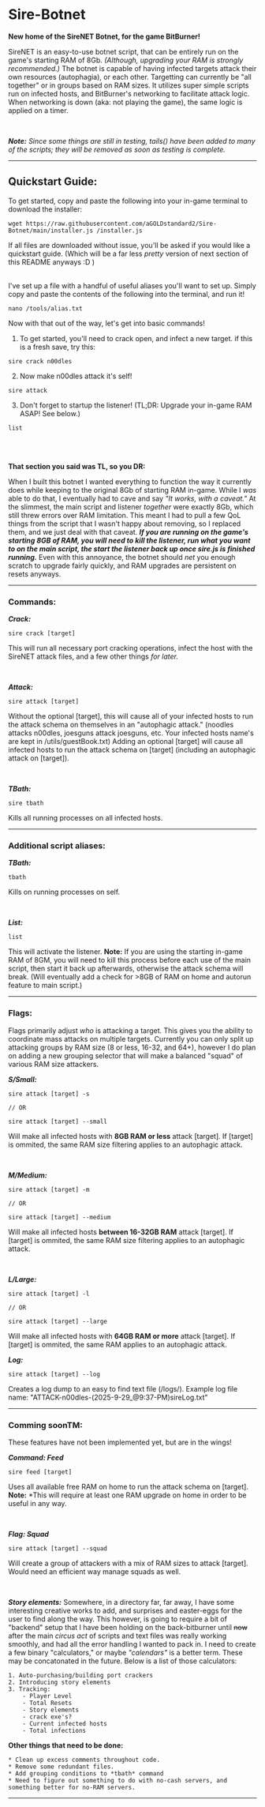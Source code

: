 # Sire-Botnet
**New home of the SireNET Botnet, for the game BitBurner!**

SireNET is an easy-to-use botnet script, that can be entirely run on the game's starting RAM of 8Gb. *(Although, upgrading your RAM is strongly recommended.)* The botnet is capable of having infected targets attack their own resources (autophagia), or each other. Targetting can currently be "all together" or in groups based on RAM sizes. It utilizes super simple scripts run on infected hosts, and BitBurner's networking to facilitate attack logic. When networking is down (aka: not playing the game), the same logic is applied on a timer.

<br>

***Note:** Since some things are still in testing, tails() have been added to many of the scripts; they will be removed as soon as testing is complete.*

---

## Quickstart Guide:

To get started, copy and paste the following into your in-game terminal to download the installer:
```
wget https://raw.githubusercontent.com/aGOLDstandard2/Sire-Botnet/main/installer.js /installer.js
```
If all files are downloaded without issue, you'll be asked if you would like a quickstart guide. (Which will be a far less *pretty* version of next section of this README anyways :D )
</br>
</br>

I've set up a file with a handful of useful aliases you'll want to set up. Simply copy and paste the contents of the following into the terminal, and run it!
```
nano /tools/alias.txt
```
Now with that out of the way, let's get into basic commands!


1. To get started, you'll need to crack open, and infect a new target. if this is a fresh save, try this:
```
sire crack n00dles
```


2.  Now make n00dles attack it's self!
```
sire attack
```


3.  Don't forget to startup the listener! (TL;DR: Upgrade your in-game RAM ASAP! See below.)
```
list
```
<br>
<br>

**That section you said was TL, so you DR:**

When I built this botnet I wanted everything to function the way it currently does while keeping to the original 8Gb of starting RAM in-game. While I *was* able to do that, I eventually had to cave and say *"It works, with a caveat."* At the slimmest, the main script and listener *together* were exactly 8Gb, which still threw errors over RAM limitation. This meant I had to pull a few QoL things from the script that I wasn't happy about removing, so I replaced them, and we just deal with that caveat. ***If you are running on the game's starting 8GB of RAM, you will need to kill the listener, run what you want to on the main script, the start the listener back up once sire.js is finished running.*** Even with this annoyance, the botnet should *net* you enough scratch to upgrade fairly quickly, and RAM upgrades are persistent on resets anyways.

---

### Commands:

***Crack:***

```
sire crack [target]
```
This will run all necessary port cracking operations, infect the host with the SireNET attack files, and a few other things *for later.*

<br>

***Attack:***

```
sire attack [target]
```
Without the optional [target], this will cause all of your infected hosts to run the attack schema on themselves in an "autophagic attack." (noodles attacks n00dles, joesguns attack joesguns, etc. Your infected hosts name's are kept in /utils/guestBook.txt) Adding an optional [target] will cause all infected hosts to run the attack schema on [target] (including an autophagic attack on [target]).

<br>

***TBath:***

```
sire tbath
```
Kills all running processes on all infected hosts.

---

### Additional script aliases:

***TBath:***

```
tbath
```
Kills on running processes on self.

<br>

***List:***

```
list
```
This will activate the listener. **Note:** If you are using the starting in-game RAM of 8GM, you will need to kill this process before each use of the main script, then start it back up afterwards, otherwise the attack schema will break. (Will eventually add a check for >8GB of RAM on home and autorun feature to main script.) 

---

### Flags:

Flags primarily adjust *who* is attacking a target. This gives you the ability to coordinate mass attacks on multiple targets. Currently you can only split up attacking groups by RAM size (8 or less, 16-32, and 64+), however I do plan on adding a new grouping selector that will make a balanced "squad" of various RAM size attackers.

***S/Small:***

```
sire attack [target] -s

// OR

sire attack [target] --small
```
Will make all infected hosts with **8GB RAM or less** attack [target]. If [target] is ommited, the same RAM size filtering applies to an autophagic attack.

<br>

***M/Medium:***

```
sire attack [target] -m

// OR

sire attack [target] --medium
```
Will make all infected hosts **between 16-32GB RAM** attack [target]. If [target] is ommited, the same RAM size filtering applies to an autophagic attack.

<br>

***L/Large:***

```
sire attack [target] -l

// OR

sire attack [target] --large
```
Will make all infected hosts with **64GB RAM or more** attack [target]. If [target] is ommited, the same RAM applies to an autophagic attack.

***Log:***

```
sire attack [target] --log
```
Creates a log dump to an easy to find text file (/logs/). Example log file name:
"ATTACK-n00dles-(2025-9-29_@9:37-PM)sireLog.txt"

---

### Comming soonTM:

These features have not been implemented yet, but are in the wings!

***Command: Feed***

```
sire feed [target]
```
Uses all available free RAM on home to run the attack schema on [target].
**Note:** *This will require at least one RAM upgrade on home in order to be useful in any way.

<br>

***Flag: Squad***

```
sire attack [target] --squad
```
Will create a group of attackers with a mix of RAM sizes to attack [target]. Would need an efficient way manage squads as well.

<br>

***Story elements:***
Somewhere, in a directory far, far away, I have some interesting creative works to add, and surprises and easter-eggs for the user to find along the way. This however, is going to require a bit of "backend" setup that I have been holding on the back-bitburner until ~~now~~ after the main *circus act* of scripts and text files was really working smoothly, and had all the error handling I wanted to pack in. I need to create a few binary "calculators," or maybe *"calendars"* is a better term. These may be concatonated in the future. Below is a list of those calculators:

    1. Auto-purchasing/building port crackers
    2. Introducing story elements
    3. Tracking:
        - Player Level
        - Total Resets
        - Story elements
        - crack exe's?
        - Current infected hosts
        - Total infections


**Other things that need to be done:**

    * Clean up excess comments throughout code.
    * Remove some redundant files.
    * Add grouping conditions to *tbath* command
    * Need to figure out something to do with no-cash servers, and something better for no-RAM servers.

---
